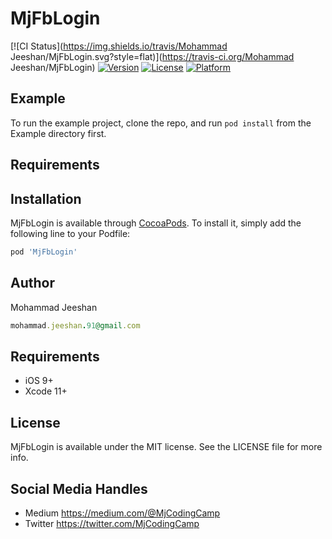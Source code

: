 # MjFbLogin

[![CI Status](https://img.shields.io/travis/Mohammad Jeeshan/MjFbLogin.svg?style=flat)](https://travis-ci.org/Mohammad Jeeshan/MjFbLogin)
[![Version](https://img.shields.io/cocoapods/v/MjFbLogin.svg?style=flat)](https://cocoapods.org/pods/MjFbLogin)
[![License](https://img.shields.io/cocoapods/l/MjFbLogin.svg?style=flat)](https://cocoapods.org/pods/MjFbLogin)
[![Platform](https://img.shields.io/cocoapods/p/MjFbLogin.svg?style=flat)](https://cocoapods.org/pods/MjFbLogin)

## Example

To run the example project, clone the repo, and run `pod install` from the Example directory first.

## Requirements

## Installation

MjFbLogin is available through [CocoaPods](https://cocoapods.org). To install
it, simply add the following line to your Podfile:

```ruby
pod 'MjFbLogin'
```

## Author

Mohammad Jeeshan
```ruby
mohammad.jeeshan.91@gmail.com
```

## Requirements

* iOS 9+
* Xcode 11+

## License

MjFbLogin is available under the MIT license. See the LICENSE file for more info.

## Social Media Handles
* Medium https://medium.com/@MjCodingCamp
* Twitter https://twitter.com/MjCodingCamp
